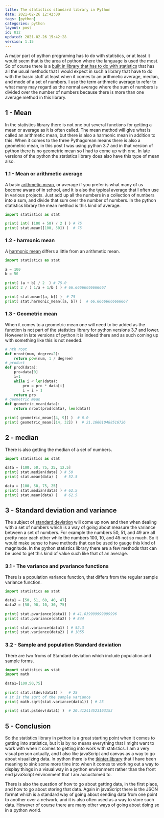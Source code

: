 ```yaml
---
title: The statistics standard library in Python
date: 2021-02-26 12:42:00
tags: [python]
categories: python
layout: post
id: 812
updated: 2021-02-26 15:42:28
version: 1.15
---
```


A major part of python programing has to do with statistics, or at least it would seem that is the area of python where the language is used the most. So of course there is a [built in library that has to do with statistics](https://docs.python.org/3.7/library/statistics.html) that has all the usual methods that I would expect in such a library that have to do with the basic stuff at least when it comes to an arithmetic average, median, and mode of a set of numbers. I use the term arithmetic average to refer to what many may regard as the normal average where the sum of numbers is divided over the number of numbers because there is more than one average method in this library.

<!-- more -->

## 1 - Mean

In the statistics library there is not one but several functions for getting a mean or average as it is often called. The mean method will give what is called an arithmetic mean, but there is also a harmonic mean in addition to this. When it comes to the three Pythagorean means there is also a geometric mean, in this post I was using python 3.7 and in that version of python there is no geometric mean so I had to come up with one. In late versions of the python the statistics library does also have this type of mean also.

### 1.1 - Mean or arithmetic average

A basic [arithmetic mean](https://en.wikipedia.org/wiki/Arithmetic_mean), or average if you prefer is what many of us become aware of in school, and it is also the typical average that I often use in various projects. Just add up all the numbers in a collection of numbers into a sum, and divide that sum over the number of numbers. In the python statistics library the mean method is this kind of average.

```python
import statistics as stat

print( int( (100 + 50) / 2 ) ) # 75
print( stat.mean([100, 50]) )  # 75
```

### 1.2 - harmonic mean

A [harmonic mean](https://en.wikipedia.org/wiki/Harmonic_mean) differs a little from an arithmetic mean. 

```python
import statistics as stat
 
a = 100
b = 50
 
print( (a + b) / 2  ) # 75.0
print( 2 / ( 1/a + 1/b ) ) # 66.66666666666667
 
print( stat.mean([a, b]) )  # 75
print( stat.harmonic_mean([a, b]) )  # 66.66666666666667
```

### 1.3 - Geometric mean

When it comes to a geometric mean one will need to be added as the function is not part of the statistics library for python versions 3.7 and lower. However in late versions of python it is indeed there and as such coming up with something like this is not needed.

```python
# nth root
def nroot(num, degree=2):
    return pow(num, 1 / degree)
# product
def prod(data):
    pro=data[0]
    i=1
    while i < len(data):
        pro = pro * data[i]
        i = i + 1
    return pro
# geometric mean
def geometric_mean(data):
    return nroot(prod(data), len(data))
 
print( geometric_mean([4, 9]) )  # 6.0
print( geometric_mean([14, 32]) )  # 21.166010488516726
```

## 2 - median

There is also getting the median of a set of numbers.

```python
import statistics as stat
 
data = [100, 50, 75, 25, 12.5]
print( stat.median(data) ) # 50
print( stat.mean(data) )   # 52.5
 
data = [100, 50, 75, 25]
print( stat.median(data) ) # 62.5
print( stat.mean(data) )   # 62.5
```

## 3 - Standard deviation and variance

The subject of [standard deviation](/2018/02/20/statistics-standard-deviation/) will come up now and then when dealing with a set of numbers which is a way of going about measure the variance between a set of numbers. For example the numbers 50, 51, and 49 are all pretty near each other while the numbers 100, 10, and 45 not so much. So it would make sense to have methods that can be used to gauge this kind of magnitude. In the python statistics library there are a few methods that can be used to get this kind of value such like that of an average.

### 3.1 - The variance and pvariance functions

There is a population variance function, that differs from the regular sample variance function.

```python
import statistics as stat
 
data1 = [50, 51, 60, 40, 47]
data2 = [50, 90, 10, 30, 75]
 
print( stat.pvariance(data1) ) # 41.839999999999996
print( stat.pvariance(data2) ) # 844
 
print( stat.variance(data1) ) # 52.3
print( stat.variance(data2) ) # 1055
```

### 3.2 - Sample and population Standard deviation

There are two froms of Standard deviation which include population and sample forms.

```python
import statistics as stat
import math
 
data1=[100,50,75]
 
print( stat.stdev(data1) )   # 25
# it is the sqrt of the sample variance
print( math.sqrt(stat.variance(data1)) ) # 25
 
print( stat.pstdev(data1) )  # 20.412414523193153
```

## 5 - Conclusion

So the statistics library in python is a great starting point when it comes to getting into statistics, but it is by no means everything that I might want to work with when it comes to getting into work with statistics. I am a very visual person actually, and I also like javaScript and canvas as a way to go about visualizing data. In python there is the [tkinter library](/2021/01/15/python-standard-library-tkinter/) that I have been meaning to sink some more time into when it comes to working out a way to display things in a visual way in a python environment rather than the front end javaScript environment that I am accustomed to.

There is also the question of how to go about getting data, in the first place, and how to go about storing that data. Again in javaScript there is the JSON format which is a standard way of going about sending data from one point to another over a network, and it is also often used as a way to store such data. However of course there are many other ways of going about doing so in a python world.
